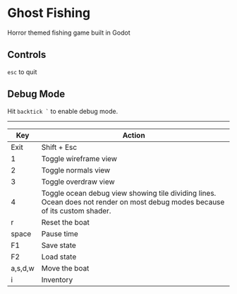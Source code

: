 # Ghost Fishing

Horror themed fishing game built in Godot

## Controls

`esc` to quit

## Debug Mode

Hit `` backtick ` `` to enable debug mode.

--------------------
| Key     | Action                                                                                                                       |
| ------- | ---------------------------------------------------------------------------------------------------------------------------- |
| Exit    | Shift + Esc                                                                                                                  |
| 1       | Toggle wireframe view                                                                                                        |
| 2       | Toggle normals view                                                                                                          |
| 3       | Toggle overdraw view                                                                                                         |
| 4       | Toggle ocean debug view showing tile dividing lines. Ocean does not render on most debug modes because of its custom shader. |
| r       | Reset the boat                                                                                                               |
| space   | Pause time                                                                                                                   |
| F1      | Save state                                                                                                                   |
| F2      | Load state                                                                                                                   |
| a,s,d,w | Move the boat                                                                                                                |
| i       | Inventory                                                                                                                    |
